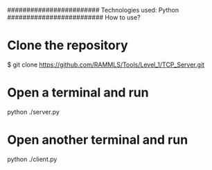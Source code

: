 ########################
Technologies used: Python
#########################
How to use?
# Clone the repository
$ git clone https://github.com/RAMMLS/Tools/Level_1/TCP_Server.git

# Open a terminal and run
python ./server.py

# Open another terminal and run
python ./client.py
